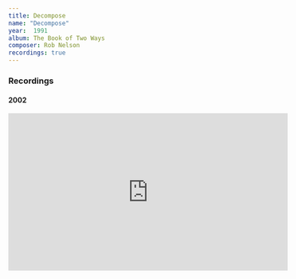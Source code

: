 ```yaml
---
title: Decompose
name: "Decompose"
year:  1991
album: The Book of Two Ways
composer: Rob Nelson
recordings: true
---
```


<h3>Recordings</h3>

<h4>2002</h4>

<iframe width="560" height="315" src="https://www.youtube.com/embed/tDV94EvXR_M" frameborder="0" allow="accelerometer; autoplay; encrypted-media; gyroscope; picture-in-picture" allowfullscreen></iframe>
